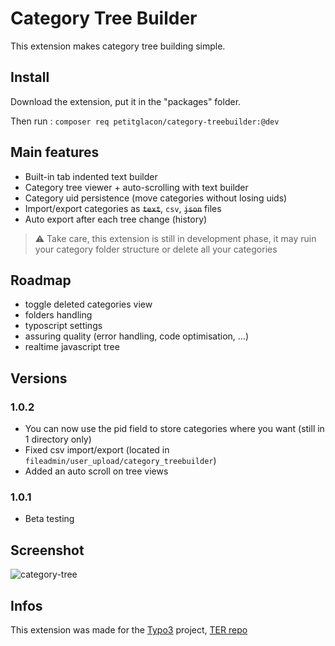 # Category Tree Builder
This extension makes category tree building simple.

## Install
Download the extension, put it in the "packages" folder.

Then run :
`composer req petitglacon/category-treebuilder:@dev`

## Main features
- Built-in tab indented text builder
- Category tree viewer + auto-scrolling with text builder
- Category uid persistence (move categories without losing uids)
- Import/export categories as ~~`text`~~, `csv`, ~~`json`~~ files
- Auto export after each tree change (history)

> :warning: Take care, this extension is still in development phase, it may ruin your category folder structure or delete all your categories

## Roadmap
- toggle deleted categories view
- folders handling
- typoscript settings
- assuring quality (error handling, code optimisation, ...)
- realtime javascript tree

## Versions
### 1.0.2
- You can now use the pid field to store categories where you want (still in 1 directory only)
- Fixed csv import/export (located in `fileadmin/user_upload/category_treebuilder`)
- Added an auto scroll on tree views
### 1.0.1
- Beta testing

## Screenshot
![category-tree](https://user-images.githubusercontent.com/58629249/198850999-4c7c9a0f-85ee-4c72-b9bf-7d3c4789262b.PNG)

## Infos
This extension was made for the [Typo3](https://typo3.fr/) project, [TER repo](https://extensions.typo3.org/extension/category_treebuilder)
